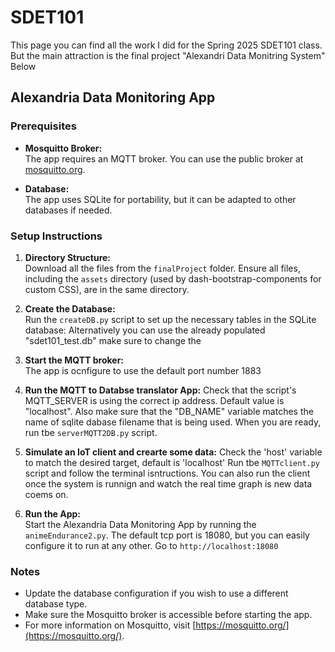 # SDET101
  This page you can find all the work I did for the Spring 2025 SDET101 class. 
  But the main attraction is the final project "Alexandri Data Monitring System" Below
## Alexandria Data Monitoring App

### Prerequisites
    
- **Mosquitto Broker:**  
    The app requires an MQTT broker. You can use the public broker at [mosquitto.org](https://test.mosquitto.org/).

- **Database:**  
    The app uses SQLite for portability, but it can be adapted to other databases if needed.

### Setup Instructions

1. **Directory Structure:**  
    Download all the files from the `finalProject` folder. Ensure all files, including the `assets` directory (used by dash-bootstrap-components for custom CSS), are in the same directory.

2. **Create the Database:**  
    Run the `createDB.py` script to set up the necessary tables in the SQLite database:
    Alternatively you can use the already populated "sdet101_test.db"
    make sure to change the 
3. **Start the  MQTT broker:**  
    The app is ocnfigure to use the default port number 1883

3. **Run the MQTT to Databse translator App:** 
    Check that the script's MQTT_SERVER is using the correct ip address.
    Default value is "localhost".
    Also make sure that the "DB_NAME" variable matches the name of sqlite dabase filename that is being used.
    When you are ready, run tbe `serverMQTT2DB.py` script.

3. **Simulate an IoT client and crearte some data:** 
    Check the 'host' variable to match the desired target, default is 'localhost'
    Run tbe `MQTTclient.py` script and follow the terminal isntructions.
    You can also run the client once the system is runnign and watch the real time graph is new data coems on.

3. **Run the App:**  
     Start the Alexandria Data Monitoring App by running the `animeEndurance2.py`.
     The default tcp port is 18080, but you can easily configure it to run at any other.
     Go to `http://localhost:18080`

### Notes

- Update the database configuration if you wish to use a different database type.
- Make sure the Mosquitto broker is accessible before starting the app.
- For more information on Mosquitto, visit [https://mosquitto.org/](https://mosquitto.org/).